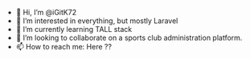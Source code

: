 - 👋 Hi, I’m @iGitK72
- 👀 I’m interested in everything, but mostly Laravel
- 🌱 I’m currently learning TALL stack
- 💞️ I’m looking to collaborate on a sports club administration platform.
- 📫 How to reach me:  Here ??

<!---
iGitK72/iGitK72 is a ✨ special ✨ repository because its `README.md` (this file) appears on your GitHub profile.
You can click the Preview link to take a look at your changes.
--->
